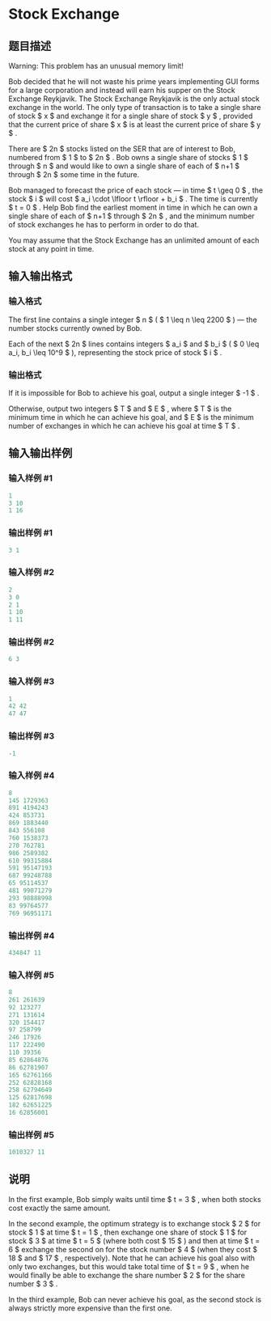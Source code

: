 # Stock Exchange

## 题目描述

Warning: This problem has an unusual memory limit!

Bob decided that he will not waste his prime years implementing GUI forms for a large corporation and instead will earn his supper on the Stock Exchange Reykjavik. The Stock Exchange Reykjavik is the only actual stock exchange in the world. The only type of transaction is to take a single share of stock $ x $ and exchange it for a single share of stock $ y $ , provided that the current price of share $ x $ is at least the current price of share $ y $ .

There are $ 2n $ stocks listed on the SER that are of interest to Bob, numbered from $ 1 $ to $ 2n $ . Bob owns a single share of stocks $ 1 $ through $ n $ and would like to own a single share of each of $ n+1 $ through $ 2n $ some time in the future.

Bob managed to forecast the price of each stock — in time $ t \geq 0 $ , the stock $ i $ will cost $ a_i \cdot \lfloor t \rfloor + b_i $ . The time is currently $ t = 0 $ . Help Bob find the earliest moment in time in which he can own a single share of each of $ n+1 $ through $ 2n $ , and the minimum number of stock exchanges he has to perform in order to do that.

You may assume that the Stock Exchange has an unlimited amount of each stock at any point in time.

## 输入输出格式

### 输入格式

The first line contains a single integer $ n $ ( $ 1 \leq n \leq 2200 $ ) — the number stocks currently owned by Bob.

Each of the next $ 2n $ lines contains integers $ a_i $ and $ b_i $ ( $ 0 \leq a_i, b_i \leq 10^9 $ ), representing the stock price of stock $ i $ .

### 输出格式

If it is impossible for Bob to achieve his goal, output a single integer $ -1 $ .

Otherwise, output two integers $ T $ and $ E $ , where $ T $ is the minimum time in which he can achieve his goal, and $ E $ is the minimum number of exchanges in which he can achieve his goal at time $ T $ .

## 输入输出样例

### 输入样例 #1

```cpp
1
3 10
1 16

```
### 输出样例 #1

```cpp
3 1

```
### 输入样例 #2

```cpp
2
3 0
2 1
1 10
1 11

```
### 输出样例 #2

```cpp
6 3

```
### 输入样例 #3

```cpp
1
42 42
47 47

```
### 输出样例 #3

```cpp
-1

```
### 输入样例 #4

```cpp
8
145 1729363
891 4194243
424 853731
869 1883440
843 556108
760 1538373
270 762781
986 2589382
610 99315884
591 95147193
687 99248788
65 95114537
481 99071279
293 98888998
83 99764577
769 96951171

```
### 输出样例 #4

```cpp
434847 11

```
### 输入样例 #5

```cpp
8
261 261639
92 123277
271 131614
320 154417
97 258799
246 17926
117 222490
110 39356
85 62864876
86 62781907
165 62761166
252 62828168
258 62794649
125 62817698
182 62651225
16 62856001

```
### 输出样例 #5

```cpp
1010327 11

```
## 说明

In the first example, Bob simply waits until time $ t = 3 $ , when both stocks cost exactly the same amount.

In the second example, the optimum strategy is to exchange stock $ 2 $ for stock $ 1 $ at time $ t = 1 $ , then exchange one share of stock $ 1 $ for stock $ 3 $ at time $ t = 5 $ (where both cost $ 15 $ ) and then at time $ t = 6 $ exchange the second on for the stock number $ 4 $ (when they cost $ 18 $ and $ 17 $ , respectively). Note that he can achieve his goal also with only two exchanges, but this would take total time of $ t = 9 $ , when he would finally be able to exchange the share number $ 2 $ for the share number $ 3 $ .

In the third example, Bob can never achieve his goal, as the second stock is always strictly more expensive than the first one.

